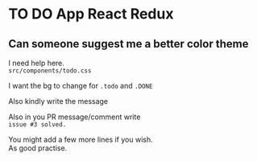 # TO DO App React Redux

## Can someone suggest me a better color theme

I need help here.  
`src/components/todo.css`  

I want the bg to change for `.todo` and `.DONE`

Also kindly write the message  

Also in you PR message/comment write  
`issue #3 solved.`  

You might add a few more lines if you wish.  
As good practise.  
